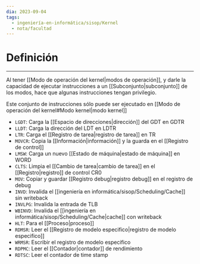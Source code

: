 ```yaml
---
dia: 2023-09-04
tags:
  - ingeniería-en-informática/sisop/Kernel
  - nota/facultad
---
```

# Definición
---
Al tener [[Modo de operación del kernel|modos de operación]], y darle la capacidad de ejecutar instrucciones a un [[Subconjunto|subconjunto]] de los modos, hace que algunas instrucciones tengan privilegio.

Este conjunto de instrucciones sólo puede ser ejecutado en [[Modo de operación del kernel#Modo kernel|modo kernel]]

 * `LGDT`: Carga la [[Espacio de direcciones|dirección]] del GDT en GDTR
 * `LLDT`: Carga la dirección del LDT en LDTR
 * `LTR`: Carga el [[Registro de tarea|registro de tarea]] en TR
 * `MOVCR`: Copia la [[Información|información]] y la guarda en el [[Registro de control]]
 * `LMSW`: Carga un nuevo [[Estado de máquina|estado de máquina]] en WORD
 * `CLTS`: Limpia el [[Cambio de tarea|cambio de tarea]] en el [[Registro|registro]] de control CR0
 * `MOV`: Copiar y guardar [[Registro debug|registro debug]] en el registro de debug
 * `INVD`: Invalida el [[ingeniería en informática/sisop/Scheduling/Cache]] sin writeback
 * `INVLPG`: Invalida la entrada de TLB
 * `WBINVD`: Invalida el [[ingeniería en informática/sisop/Scheduling/Cache|cache]] con writeback
 * `HLT`: Para el [[Proceso|proceso]]
 * `RDMSR`: Leer el [[Registro de modelo especifico|registro de modelo especifico]]
 * `WRMSR`: Escribir el registro de modelo especifico
 * `RDPMC`: Leer el [[Contador|contador]] de rendimiento
 * `RDTSC`: Leer el contador de time stamp